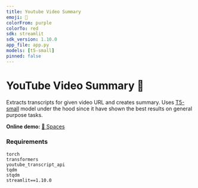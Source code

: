 ```yaml
---
title: Youtube Video Summary
emoji: 📝
colorFrom: purple
colorTo: red
sdk: streamlit
sdk_version: 1.10.0
app_file: app.py
models: [t5-small]
pinned: false
---
```


# YouTube Video Summary 📝
Extracts transcripts for given video URL and creates summary. Uses [T5-small](https://huggingface.co/t5-small) model 
under the hood since it have shown the best results on general purpose tasks.   

**Online demo:** [🤗 Spaces](https://huggingface.co/spaces/alankabisov/youtube-video-summary)

### Requirements
```
torch
transformers
youtube_transcript_api
tqdm
stqdm
streamlit==1.10.0
```

